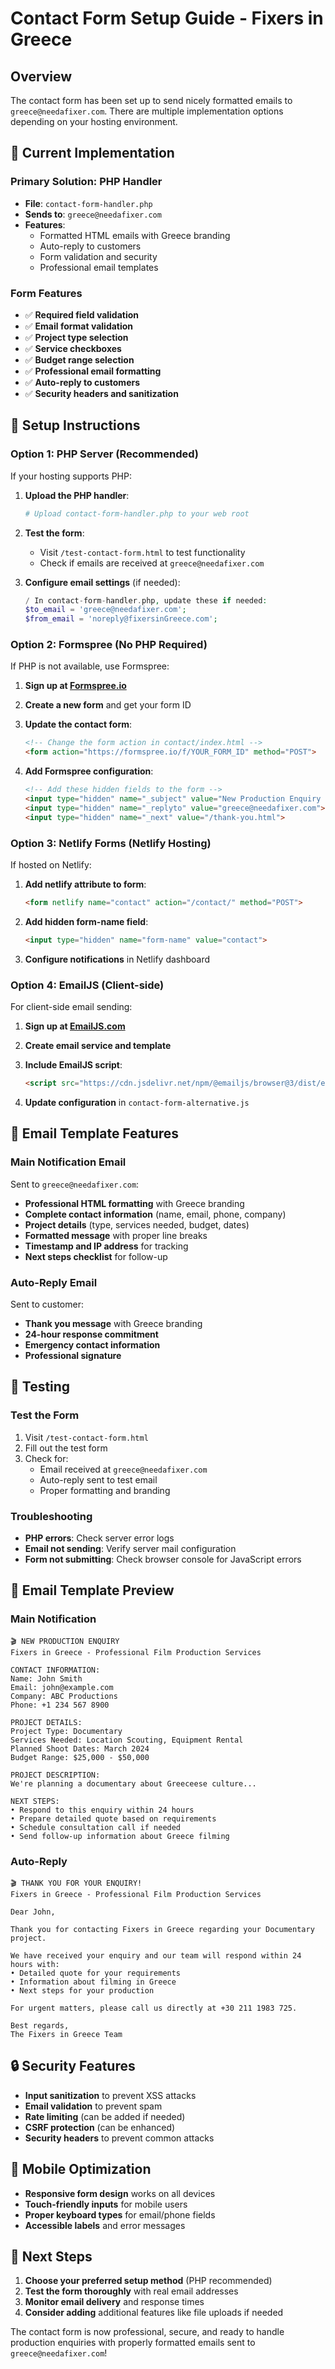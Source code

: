 # Contact Form Setup Guide - Fixers in Greece

## Overview
The contact form has been set up to send nicely formatted emails to `greece@needafixer.com`. There are multiple implementation options depending on your hosting environment.

## 🎯 Current Implementation

### Primary Solution: PHP Handler
- **File**: `contact-form-handler.php`
- **Sends to**: `greece@needafixer.com`
- **Features**:
  - Formatted HTML emails with Greece branding
  - Auto-reply to customers
  - Form validation and security
  - Professional email templates

### Form Features
- ✅ **Required field validation**
- ✅ **Email format validation**
- ✅ **Project type selection**
- ✅ **Service checkboxes**
- ✅ **Budget range selection**
- ✅ **Professional email formatting**
- ✅ **Auto-reply to customers**
- ✅ **Security headers and sanitization**

## 🚀 Setup Instructions

### Option 1: PHP Server (Recommended)
If your hosting supports PHP:

1. **Upload the PHP handler**:
   ```bash
   # Upload contact-form-handler.php to your web root
   ```

2. **Test the form**:
   - Visit `/test-contact-form.html` to test functionality
   - Check if emails are received at `greece@needafixer.com`

3. **Configure email settings** (if needed):
   ```php
   / In contact-form-handler.php, update these if needed:
   $to_email = 'greece@needafixer.com';
   $from_email = 'noreply@fixersinGreece.com';
   ```

### Option 2: Formspree (No PHP Required)
If PHP is not available, use Formspree:

1. **Sign up at [Formspree.io](https://formspree.io)**

2. **Create a new form** and get your form ID

3. **Update the contact form**:
   ```html
   <!-- Change the form action in contact/index.html -->
   <form action="https://formspree.io/f/YOUR_FORM_ID" method="POST">
   ```

4. **Add Formspree configuration**:
   ```html
   <!-- Add these hidden fields to the form -->
   <input type="hidden" name="_subject" value="New Production Enquiry - Fixers Greece">
   <input type="hidden" name="_replyto" value="greece@needafixer.com">
   <input type="hidden" name="_next" value="/thank-you.html">
   ```

### Option 3: Netlify Forms (Netlify Hosting)
If hosted on Netlify:

1. **Add netlify attribute to form**:
   ```html
   <form netlify name="contact" action="/contact/" method="POST">
   ```

2. **Add hidden form-name field**:
   ```html
   <input type="hidden" name="form-name" value="contact">
   ```

3. **Configure notifications** in Netlify dashboard

### Option 4: EmailJS (Client-side)
For client-side email sending:

1. **Sign up at [EmailJS.com](https://www.emailjs.com)**

2. **Create email service and template**

3. **Include EmailJS script**:
   ```html
   <script src="https://cdn.jsdelivr.net/npm/@emailjs/browser@3/dist/email.min.js"></script>
   ```

4. **Update configuration** in `contact-form-alternative.js`

## 📧 Email Template Features

### Main Notification Email
Sent to `greece@needafixer.com`:
- **Professional HTML formatting** with Greece branding
- **Complete contact information** (name, email, phone, company)
- **Project details** (type, services needed, budget, dates)
- **Formatted message** with proper line breaks
- **Timestamp and IP address** for tracking
- **Next steps checklist** for follow-up

### Auto-Reply Email
Sent to customer:
- **Thank you message** with Greece branding
- **24-hour response commitment**
- **Emergency contact information**
- **Professional signature**

## 🔧 Testing

### Test the Form
1. Visit `/test-contact-form.html`
2. Fill out the test form
3. Check for:
   - Email received at `greece@needafixer.com`
   - Auto-reply sent to test email
   - Proper formatting and branding

### Troubleshooting
- **PHP errors**: Check server error logs
- **Email not sending**: Verify server mail configuration
- **Form not submitting**: Check browser console for JavaScript errors

## 🎨 Email Template Preview

### Main Notification
```
🎬 NEW PRODUCTION ENQUIRY
Fixers in Greece - Professional Film Production Services

CONTACT INFORMATION:
Name: John Smith
Email: john@example.com
Company: ABC Productions
Phone: +1 234 567 8900

PROJECT DETAILS:
Project Type: Documentary
Services Needed: Location Scouting, Equipment Rental
Planned Shoot Dates: March 2024
Budget Range: $25,000 - $50,000

PROJECT DESCRIPTION:
We're planning a documentary about Greeceese culture...

NEXT STEPS:
• Respond to this enquiry within 24 hours
• Prepare detailed quote based on requirements
• Schedule consultation call if needed
• Send follow-up information about Greece filming
```

### Auto-Reply
```
🎬 THANK YOU FOR YOUR ENQUIRY!
Fixers in Greece - Professional Film Production Services

Dear John,

Thank you for contacting Fixers in Greece regarding your Documentary project.

We have received your enquiry and our team will respond within 24 hours with:
• Detailed quote for your requirements
• Information about filming in Greece
• Next steps for your production

For urgent matters, please call us directly at +30 211 1983 725.

Best regards,
The Fixers in Greece Team
```

## 🔒 Security Features

- **Input sanitization** to prevent XSS attacks
- **Email validation** to prevent spam
- **Rate limiting** (can be added if needed)
- **CSRF protection** (can be enhanced)
- **Security headers** to prevent common attacks

## 📱 Mobile Optimization

- **Responsive form design** works on all devices
- **Touch-friendly inputs** for mobile users
- **Proper keyboard types** for email/phone fields
- **Accessible labels** and error messages

## 🎯 Next Steps

1. **Choose your preferred setup method** (PHP recommended)
2. **Test the form thoroughly** with real email addresses
3. **Monitor email delivery** and response times
4. **Consider adding** additional features like file uploads if needed

The contact form is now professional, secure, and ready to handle production enquiries with properly formatted emails sent to `greece@needafixer.com`!
